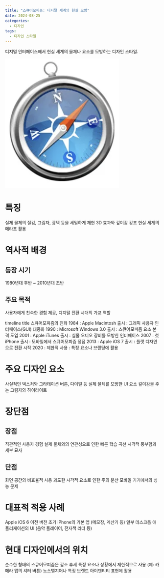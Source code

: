 ```yaml
---
title: "스큐어모피즘: 디지털 세계의 현실 모방"
date: 2024-08-25
categories:
  - 디자인
tags:
  - 디자인 스타일
---
```

디지털 인터페이스에서 현실 세계의 물체나 요소를 모방하는 디자인 스타일.

<img src="/assets/images/design/style/skeuomorphism.png" />

# 특징

실제 물체의 질감, 그림자, 광택 등을 세밀하게 재현
3D 효과와 깊이감 강조
현실 세계의 메타포 활용

# 역사적 배경
## 등장 시기
1980년대 후반 ~ 2010년대 초반
## 주요 목적
사용자에게 친숙한 경험 제공, 디지털 전환 시대의 가교 역할
<div class="mermaid">
timeline
    title 스큐어모피즘의 진화
    1984 : Apple Macintosh 출시
         : 그래픽 사용자 인터페이스(GUI) 대중화
    1990 : Microsoft Windows 3.0 출시
         : 스큐어모피즘 요소 본격 도입
    2001 : Apple iTunes 출시
         : 실물 오디오 장비를 모방한 인터페이스
    2007 : 첫 iPhone 출시
         : 모바일에서 스큐어모피즘 정점
    2013 : Apple iOS 7 출시
         : 플랫 디자인으로 전환 시작
    2020 : 제한적 사용
         : 특정 요소나 브랜딩에 활용
</div>

# 주요 디자인 요소

사실적인 텍스처와 그라데이션
버튼, 다이얼 등 실제 물체를 모방한 UI 요소
깊이감을 주는 그림자와 하이라이트

# 장단점
## 장점

직관적인 사용자 경험
실제 물체와의 연관성으로 인한 빠른 학습 곡선
시각적 풍부함과 세부 묘사

## 단점

화면 공간의 비효율적 사용
과도한 시각적 요소로 인한 주의 분산
모바일 기기에서의 성능 문제

# 대표적 적용 사례

Apple iOS 6 이전 버전
초기 iPhone의 기본 앱 (메모장, 계산기 등)
일부 데스크톱 애플리케이션의 UI (음악 플레이어, 전자책 리더 등)

# 현대 디자인에서의 위치

순수한 형태의 스큐어모피즘은 감소 추세
특정 요소나 상황에서 제한적으로 사용 (예: 카메라 앱의 셔터 버튼)
노스탤지어나 특정 브랜드 아이덴티티 표현에 활용